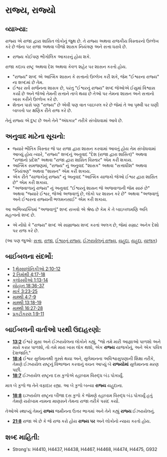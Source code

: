 # રાજ્ય, રાજ્યો 

## વ્યાખ્યા: 

રાજ્ય એ રાજા દ્વારા શાસિત લોકોનું જુથ છે.
તે રાજ્ય અથવા રાજકીય વિસ્તારનો ઉલ્લેખ કરે છે જેના પર રાજા અથવા બીજો શાસક નિયંત્રણ અને સત્તા ધરાવે છે.

* રાજ્ય કોઈપણ ભૌગોલિક આકારનું હોય શકે.

રાજા કદાચ રાષ્ટ્ર અથવા દેશ અથવા કેવળ શહેર પર શાસન કરતો હોય.

* "રાજ્ય" શબ્દ એ આત્મિક શાસન કે સત્તાનો ઉલ્લેખ કરી શકે, જેમ "ઈશ્વરના રાજ્ય" ના શબ્દમાં છે તેમ.
* ઈશ્વર સર્વ સર્જનના શાસક છે, પરંતુ "ઈશ્વરનું રાજ્ય" શબ્દ જેઓએ ઈસુમાં વિશ્વાસ કર્યો છે અને જેઓ તેમની સત્તાને તાબે થયા છે તેઓ પર તેમના શાસન અને સત્તાનો ખાસ કરીને ઉલ્લેખ કરે છે.
* શેતાન પાસે પણ "રાજ્ય" છે એવી પણ વાત બાઇબલ કરે છે જેમાં તે આ પૃથ્વી પર ઘણી બાબતો પર ક્ષણિક રીતે રાજ કરે છે.

તેનું રાજ્ય એ દુષ્ટ છે અને તેને "અંધકાર" તરીકે સંબોધવામાં આવે છે.

## અનુવાદ માટેના સૂચનો: 

* જ્યારે ભૌતિક વિસ્તાર જે પર રાજા દ્વારા શાસન કરવામાં આવતું હોય તેમ સંબોધવામાં આવ્યું હોય ત્યારે, "રાજ્ય" શબ્દનું અનુવાદ "દેશ (રાજા દ્વારા શાસિત)" અથવા "રાજાનો પ્રદેશ" અથવા "રાજા દ્વારા શાસિત વિસ્તાર" એમ કરી શકાય.
* આત્મિક સમજણમાં, "રાજ્ય" નું અનુવાદ "શાસક" અથવા "સત્તાધીશ" અથવા "નિયંત્રણ" અથવા "શાસન" એમ કરી શકાય.
* એક રીતે "યાજકોનું રાજ્ય" નું અનુવાદ "આત્મિક યાજકો જેઓ ઈશ્વર દ્વારા શાસિત છે" એમ કરી શકાય.
* "અજવાળાનું રાજ્ય" નું અનુવાદ "ઈશ્વરનું શાસન જે અજવાળાની જેમ સારું છે" અથવા "જ્યારે ઈશ્વર, જેઓ અજવાળું છે, લોકો પર શાસન કરે છે" અથવા "અજવાળું અને ઈશ્વરના રાજ્યની ભલમનસાઈ" એમ કરી શકાય.

આ અભિવ્યક્તિમાં "અજવાળું" શબ્દ રાખવો એ શ્રેષ્ઠ છે કેમ કે તે બાઇબલમણિ અતિ મહત્વનો શબ્દ છે.

* એ નોંધો કે "રાજ્ય" શબ્દ એ સામ્રાજ્ય શબ્દ કરતાં અલગ છે, જેમાં સમ્રાટ અનેક દેશો પર રાજ કરે છે.

(આ પણ જુઓ: [સત્તા](../kt/authority.md), [રાજા](../other/king.md), [ઈશ્વરનું રાજ્ય](../kt/kingdomofgod.md), [ઈઝરાયેલનું રાજ્ય](../names/kingdomofisrael.md), [યહુદા](../names/judah.md), [યહુદા](../names/kingdomofjudah.md), [યાજક](../kt/priest.md))

## બાઈબલના સંદર્ભો: 

* [1 થેસ્સાલોનિકીઓ 2:10-12](rc://gu/tn/help/1th/02/10)
* [2 તિમોથી 4:17-18](rc://gu/tn/help/2ti/04/17)
* [કલોસ્સીઓ 1:13-14](rc://gu/tn/help/col/01/13)
* [યોહાન 18:36-37](rc://gu/tn/help/jhn/18/36)
* [માર્ક 3:23-25](rc://gu/tn/help/mrk/03/23)
* [માથ્થી 4:7-9](rc://gu/tn/help/mat/04/07)
* [માથ્થી 13:18-19](rc://gu/tn/help/mat/13/18)
* [માથ્થી 16:27-28](rc://gu/tn/help/mat/16/27)
* [પ્રકટીકરણ 1:9-11](rc://gu/tn/help/rev/01/09)

## બાઈબલની વાર્તાઓ પરથી ઉદાહરણો: 

* __[13:2](rc://gu/tn/help/obs/13/02)__ ઈશ્વરે મુસા અને ઈઝરાયેલના લોકોને કહ્યું, "જો તમે મારી આજ્ઞાઓ પાળશો અને મારો કરાર પાળશો, તો તમે મારા ખાસ લોક થશો, એક __રાજ્ય__  યાજકોનું, અને એક પવિત્ર દેશજાતિ."
* __[18:4](rc://gu/tn/help/obs/18/04)__ ઈશ્વર સુલેમાનથી ગુસ્સે થયા અને, સુલેમાનના અવિશ્વાસુપણાની શિક્ષા તરીકે, તેમણે ઈઝરાયેલ રાષ્ટ્રનું વિભાજન કરવાનું વચન આપ્યું બે  __રાજ્યોમાં__  સુલેમાનના મરણ પછી.
* __[18:7](rc://gu/tn/help/obs/18/07)__ ઈઝરાયેલ રાષ્ટ્રના દસ કુળોએ રહાબામ વિરુદ્ધ બંડ પોકાર્યું.

માત્ર બે કુળો જ તેને વફાદાર રહ્યા.
આ બે કુળો બન્યા __રાજ્ય__  યહુદાના.

* __[18:8](rc://gu/tn/help/obs/18/08)__ ઇઝરાયેલ રાષ્ટ્રના બીજા દસ કુળો કે જેમણે રહાબામ વિરુદ્ધ બંડ પોકાર્યું હતું તેમણે યરોબામ નામના માણસને તેમના રાજા તરીકે પસંદ કર્યો.

તેઓએ સ્થાપ્યું તેમનું __રાજ્ય__  જમીનના ઉત્તર ભાગમાં અને તેને કહ્યું __રાજ્ય__  ઈઝરાયેલનું.

* __[21:8](rc://gu/tn/help/obs/21/08)__ રાજા એ છે કે જે રાજ કરો હોય __રાજ્ય પર__  અને લોકોનો ન્યાય કરતો હોય.

## શબ્દ માહિતી: 

* Strong's: H4410, H4437, H4438, H4467, H4468, H4474, H4475, G932
